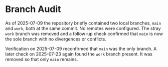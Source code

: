 # Branch Audit

As of 2025-07-09 the repository briefly contained two local branches, `main` and `work`, both at the same commit. No remotes were configured. The stray `work` branch was removed and a follow-up check confirmed that `main` is now the sole branch with no divergences or conflicts.

Verification on 2025-07-09 reconfirmed that `main` was the only branch. A later check on 2025-07-23 again found the `work` branch present. It was removed so that only `main` remains.
